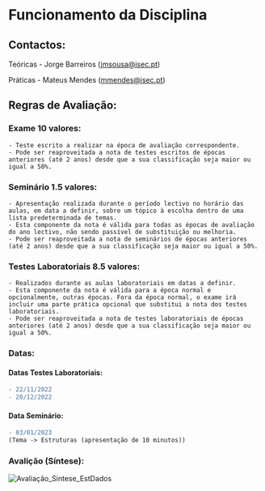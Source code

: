 # Funcionamento da Disciplina

## Contactos:

Teóricas - Jorge Barreiros (jmsousa@isec.pt)

Práticas - Mateus Mendes (mmendes@isec.pt)

## Regras de Avaliação:

### Exame 10 valores:
````
- Teste escrito a realizar na época de avaliação correspondente.
- Pode ser reaproveitada a nota de testes escritos de épocas anteriores (até 2 anos) desde que a sua classificação seja maior ou igual a 50%.
````

### Seminário 1.5 valores:

````
- Apresentação realizada durante o período lectivo no horário das aulas, em data a definir, sobre um tópico à escolha dentro de uma lista predeterminada de temas.
- Esta componente da nota é válida para todas as épocas de avaliação do ano lectivo, não sendo passível de substituição ou melhoria.
- Pode ser reaproveitada a nota de seminários de épocas anteriores (até 2 anos) desde que a sua classificação seja maior ou igual a 50%.
````
### Testes Laboratoriais 8.5 valores:

````
- Realizados durante as aulas laboratoriais em datas a definir.
- Esta componente da nota é válida para a época normal e opcionalmente, outras épocas. Fora da época normal, o exame irá incluir uma parte prática opcional que substitui a nota dos testes laboratoriais.
- Pode ser reaproveitada a nota de testes laboratoriais de épocas anteriores (até 2 anos) desde que a sua classificação seja maior ou igual a 50%.
````

### Datas:
#### Datas Testes Laboratoriais:
```` diff
- 22/11/2022
- 20/12/2022
````
#### Data Seminário:
```` diff
- 03/01/2023
(Tema -> Estruturas (apresentação de 10 minutos))
````


### Avalição (Síntese):

![Avaliação_Sintese_EstDados](https://user-images.githubusercontent.com/84712694/194763942-e4c899fc-57a2-4665-914c-805b24bfac0d.png)

